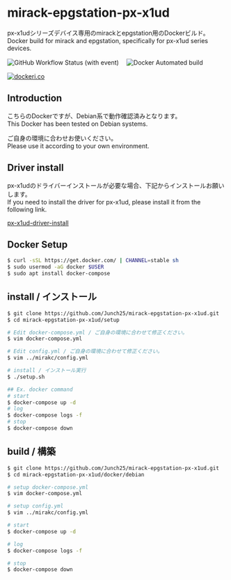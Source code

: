 # mirack-epgstation-px-x1ud
px-x1udシリーズデバイス専用のmirackとepgstation用のDockerビルド。  
Docker build for mirack and epgstation, specifically for px-x1ud series devices.   

![GitHub Workflow Status (with event)](https://img.shields.io/github/actions/workflow/status/Junch25/mirack-epgstation-px-x1ud/.github%2Fworkflows%2Fbuild.yml?style=for-the-badge&label=Docker%20image%20publish)　
![Docker Automated build](https://img.shields.io/docker/automated/junch25/mirack-epgstation-px-x1ud?style=for-the-badge&color=blue)

[![dockeri.co](https://dockerico.blankenship.io/image/junch25/mirack-epgstation-px-x1ud)](https://hub.docker.com/r/junch25/mirack-epgstation-px-x1ud)

## Introduction
こちらのDockerですが、Debian系で動作確認済みとなります。  
This Docker has been tested on Debian systems.

ご自身の環境に合わせお使いください。  
Please use it according to your own environment.

## Driver install
px-x1udのドライバーインストールが必要な場合、下記からインストールお願いします。  
If you need to install the driver for px-x1ud, please install it from the following link.

[px-x1ud-driver-install](https://github.com/Junch25/px-x1ud-driver-install)


## Docker Setup
```bash
$ curl -sSL https://get.docker.com/ | CHANNEL=stable sh
$ sudo usermod -aG docker $USER
$ sudo apt install docker-compose
```
## install / インストール
```bash
$ git clone https://github.com/Junch25/mirack-epgstation-px-x1ud.git
$ cd mirack-epgstation-px-x1ud/setup

# Edit docker-compose.yml / ご自身の環境に合わせて修正ください。
$ vim docker-compose.yml

# Edit config.yml / ご自身の環境に合わせて修正ください。
$ vim ../mirakc/config.yml

# install / インストール実行
$ ./setup.sh

## Ex. docker command
# start
$ docker-compose up -d
# log
$ docker-compose logs -f
# stop
$ docker-compose down
```
## build / 構築
```bash
$ git clone https://github.com/Junch25/mirack-epgstation-px-x1ud.git
$ cd mirack-epgstation-px-x1ud/docker/debian

# setup docker-compose.yml
$ vim docker-compose.yml

# setup config.yml
$ vim ../mirakc/config.yml

# start
$ docker-compose up -d

# log
$ docker-compose logs -f

# stop
$ docker-compose down
```
